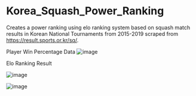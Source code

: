 # Korea_Squash_Power_Ranking

Creates a power ranking using elo ranking system based on squash match results in Korean National Tournaments from 2015-2019 scraped from https://result.sports.or.kr/sq/.

Player Win Percentage Data
![image](https://user-images.githubusercontent.com/56576778/136696688-ddde9ca5-1afc-45ca-a3df-1922041cbdd9.png)



Elo Ranking Result

![image](https://user-images.githubusercontent.com/56576778/136696634-8ccec4be-9d21-4324-bffb-610f223e43de.png)

![image](https://user-images.githubusercontent.com/56576778/136696646-e5abdcac-7d38-469a-9fc7-8cf927b9151a.png)
